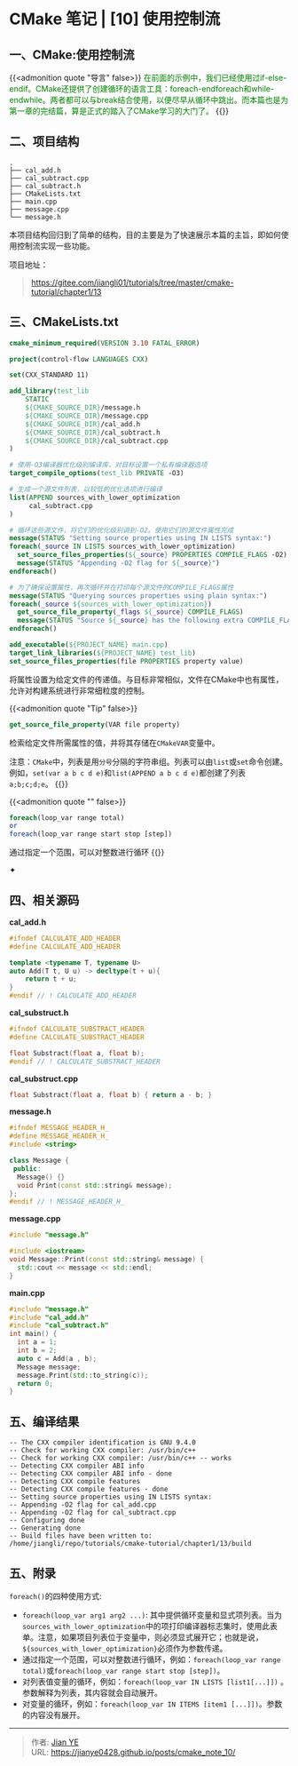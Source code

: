 # CMake 笔记 | [10] 使用控制流


## 一、CMake:使用控制流

{{<admonition quote "导言" false>}}
<font color=green>在前面的示例中，我们已经使用过if-else-endif。CMake还提供了创建循环的语言工具：foreach-endforeach和while-endwhile。两者都可以与break结合使用，以便尽早从循环中跳出。而本篇也是为第一章的完结篇，算是正式的踏入了CMake学习的大门了。</font>
{{</admonition>}}

## 二、项目结构

```shell
.
├── cal_add.h
├── cal_subtract.cpp
├── cal_subtract.h
├── CMakeLists.txt
├── main.cpp
├── message.cpp
└── message.h
```

本项目结构回归到了简单的结构，目的主要是为了快速展示本篇的主旨，即如何使用控制流实现一些功能。

项目地址：

> https://gitee.com/jiangli01/tutorials/tree/master/cmake-tutorial/chapter1/13

## 三、CMakeLists.txt

```Cmake
cmake_minimum_required(VERSION 3.10 FATAL_ERROR)

project(control-flow LANGUAGES CXX)

set(CXX_STANDARD 11)

add_library(test_lib
    STATIC
    ${CMAKE_SOURCE_DIR}/message.h
    ${CMAKE_SOURCE_DIR}/message.cpp
    ${CMAKE_SOURCE_DIR}/cal_add.h
    ${CMAKE_SOURCE_DIR}/cal_subtract.h
    ${CMAKE_SOURCE_DIR}/cal_subtract.cpp
)

# 使用-O3编译器优化级别编译库，对目标设置一个私有编译器选项
target_compile_options(test_lib PRIVATE -O3)

# 生成一个源文件列表，以较低的优化选项进行编译
list(APPEND sources_with_lower_optimization
     cal_subtract.cpp
)

# 循环这些源文件，将它们的优化级别调到-O2。使用它们的源文件属性完成
message(STATUS "Setting source properties using IN LISTS syntax:")
foreach(_source IN LISTS sources_with_lower_optimization)
  set_source_files_properties(${_source} PROPERTIES COMPILE_FLAGS -O2)
  message(STATUS "Appending -O2 flag for ${_source}")
endforeach()

# 为了确保设置属性，再次循环并在打印每个源文件的COMPILE_FLAGS属性
message(STATUS "Querying sources properties using plain syntax:")
foreach(_source ${sources_with_lower_optimization})
  get_source_file_property(_flags ${_source} COMPILE_FLAGS)
  message(STATUS "Source ${_source} has the following extra COMPILE_FLAGS: ${_flags}")
endforeach()

add_executable(${PROJECT_NAME} main.cpp)
target_link_libraries(${PROJECT_NAME} test_lib)
set_source_files_properties(file PROPERTIES property value)
```

将属性设置为给定文件的传递值。与目标非常相似，文件在CMake中也有属性，允许对构建系统进行非常细粒度的控制。

{{<admonition quote "Tip" false>}}
```Cmake
get_source_file_property(VAR file property)
```

检索给定文件所需属性的值，并将其存储在`CMakeVAR`变量中。

注意：`CMake`中，列表是用`分号`分隔的字符串组。列表可以由`list`或`set`命令创建。例如，`set(var a b c d e)`和`list(APPEND a b c d e)`都创建了列表`a;b;c;d;e`。
{{</admonition>}}

{{<admonition quote "" false>}}
```Cmake
foreach(loop_var range total)
or
foreach(loop_var range start stop [step])
```

通过指定一个范围，可以对整数进行循环
{{</admonition>}}






✦

## 四、相关源码


**cal_add.h**

```c++
#ifndef CALCULATE_ADD_HEADER
#define CALCULATE_ADD_HEADER

template <typename T, typename U>
auto Add(T t, U u) -> decltype(t + u){
    return t + u;
}
#endif // ! CALCULATE_ADD_HEADER
```

**cal_substruct.h**

```c++
#ifndef CALCULATE_SUBSTRACT_HEADER
#define CALCULATE_SUBSTRACT_HEADER

float Substract(float a, float b);
#endif // ! CALCULATE_SUBSTRACT_HEADER
```

**cal_substruct.cpp**

```c++
float Substract(float a, float b) { return a - b; }
```

**message.h**

```c++
#ifndef MESSAGE_HEADER_H_
#define MESSAGE_HEADER_H_
#include <string>

class Message {
 public:
  Message() {}
  void Print(const std::string& message);
};
#endif // ! MESSAGE_HEADER_H_
```

**message.cpp**

```c++
#include "message.h"

#include <iostream>
void Message::Print(const std::string& message) {
  std::cout << message << std::endl;
}
```

**main.cpp**

```c++
#include "message.h"
#include "cal_add.h"
#include "cal_subtract.h"
int main() {
  int a = 1;
  int b = 2;
  auto c = Add(a , b);
  Message message;
  message.Print(std::to_string(c));
  return 0;
}
```

## 五、编译结果

```shell
-- The CXX compiler identification is GNU 9.4.0
-- Check for working CXX compiler: /usr/bin/c++
-- Check for working CXX compiler: /usr/bin/c++ -- works
-- Detecting CXX compiler ABI info
-- Detecting CXX compiler ABI info - done
-- Detecting CXX compile features
-- Detecting CXX compile features - done
-- Setting source properties using IN LISTS syntax:
-- Appending -O2 flag for cal_add.cpp
-- Appending -O2 flag for cal_subtract.cpp
-- Configuring done
-- Generating done
-- Build files have been written to: /home/jiangli/repo/tutorials/cmake-tutorial/chapter1/13/build
```

## 五、附录

`foreach()`的四种使用方式:

- `foreach(loop_var arg1 arg2 ...)`: 其中提供循环变量和显式项列表。当为`sources_with_lower_optimization`中的项打印编译器标志集时，使用此表单。注意，如果项目列表位于变量中，则必须显式展开它；也就是说，`${sources_with_lower_optimization}`必须作为参数传递。
- 通过指定一个范围，可以对整数进行循环，例如：`foreach(loop_var range total)`或`foreach(loop_var range start stop [step])`。
- 对列表值变量的循环，例如：`foreach(loop_var IN LISTS [list1[...]])` 。参数解释为列表，其内容就会自动展开。
- 对变量的循环，例如：`foreach(loop_var IN ITEMS [item1 [...]])`。参数的内容没有展开。



---

> 作者: [Jian YE](https://github.com/jianye0428)  
> URL: https://jianye0428.github.io/posts/cmake_note_10/  

